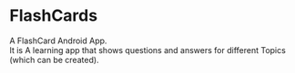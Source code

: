 # FlashCards
A FlashCard Android App.<br /> 
It is A learning app that shows questions and answers for different Topics (which can be created).
<br>
<img src = "">

